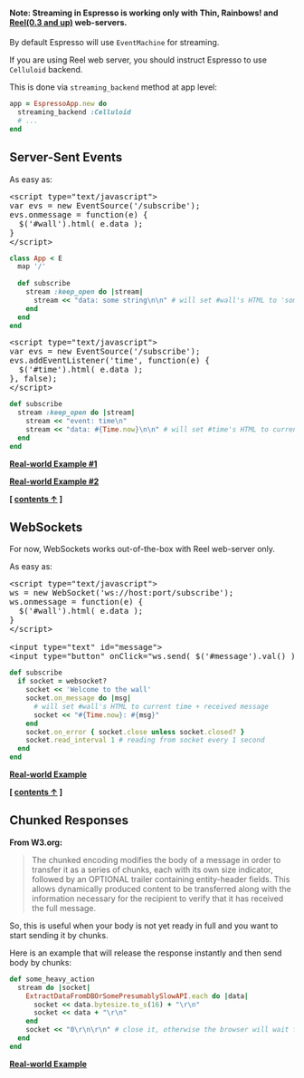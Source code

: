 #### Note: Streaming in Espresso is working only with Thin, Rainbows! and [Reel(0.3 and up)](https://github.com/celluloid/reel) web-servers.

By default Espresso will use `EventMachine` for streaming.

If you are using Reel web server, you should instruct Espresso to use `Celluloid` backend.

This is done via `streaming_backend` method at app level:

```ruby
app = EspressoApp.new do
  streaming_backend :Celluloid
  # ...
end
```

## Server-Sent Events

As easy as:

<pre lang="html">
&lt;script type=&quot;text/javascript&quot;&gt;
var evs = new EventSource('/subscribe');
evs.onmessage = function(e) {
  $('#wall').html( e.data );
}
&lt;/script&gt;
</pre>

```ruby
class App < E
  map '/'
  
  def subscribe
    stream :keep_open do |stream|
      stream << "data: some string\n\n" # will set #wall's HTML to 'some string'
    end
  end
end
```

<pre lang="html">
&lt;script type=&quot;text/javascript&quot;&gt;
var evs = new EventSource('/subscribe');
evs.addEventListener('time', function(e) {
  $('#time').html( e.data );
}, false);
&lt;/script&gt;
</pre>

```ruby
def subscribe
  stream :keep_open do |stream|
    stream << "event: time\n"
    stream << "data: #{Time.now}\n\n" # will set #time's HTML to current time
  end
end
```

**[Real-world Example #1](https://github.com/espresso/espresso-examples/tree/master/eventsource-chat)**

**[Real-world Example #2](https://github.com/espresso/espresso-examples/tree/master/calendar/app)**

**[ [contents &uarr;](https://github.com/espresso/espresso#tutorial) ]**

## WebSockets

For now, WebSockets works out-of-the-box with Reel web-server only.

As easy as:

<pre lang="html">
&lt;script type=&quot;text/javascript&quot;&gt;
ws = new WebSocket('ws://host:port/subscribe');
ws.onmessage = function(e) {
  $('#wall').html( e.data );
}
&lt;/script&gt;

&lt;input type=&quot;text&quot; id=&quot;message&quot;&gt;
&lt;input type=&quot;button&quot; onClick=&quot;ws.send( $('#message').val() );&quot; value=&quot;send message&quot;&gt;
</pre>

```ruby
def subscribe
  if socket = websocket?
    socket << 'Welcome to the wall'
    socket.on_message do |msg|
      # will set #wall's HTML to current time + received message
      socket << "#{Time.now}: #{msg}"
    end
    socket.on_error { socket.close unless socket.closed? }
    socket.read_interval 1 # reading from socket every 1 second
  end
end
```

**[Real-world Example](https://github.com/espresso/espresso-examples/tree/master/websocket-chat)**

**[ [contents &uarr;](https://github.com/espresso/espresso#tutorial) ]**

## Chunked Responses

**From W3.org:**

<blockquote>
The chunked encoding modifies the body of a message in order to transfer it as a series of chunks,
each with its own size indicator, followed by an OPTIONAL trailer containing entity-header fields.
This allows dynamically produced content to be transferred along with the information necessary
for the recipient to verify that it has received the full message.
</blockquote>

So, this is useful when your body is not yet ready in full and you want to start sending it by chunks.

Here is an example that will release the response instantly and then send body by chunks:

```ruby
def some_heavy_action
  stream do |socket|
    ExtractDataFromDBOrSomePresumablySlowAPI.each do |data|
      socket << data.bytesize.to_s(16) + "\r\n"
      socket << data + "\r\n"
    end
    socket << "0\r\n\r\n" # close it, otherwise the browser will wait for data forever
  end
end
```

**[Real-world Example](https://github.com/espresso/espresso-examples/blob/master/chunked-stream.rb)**
